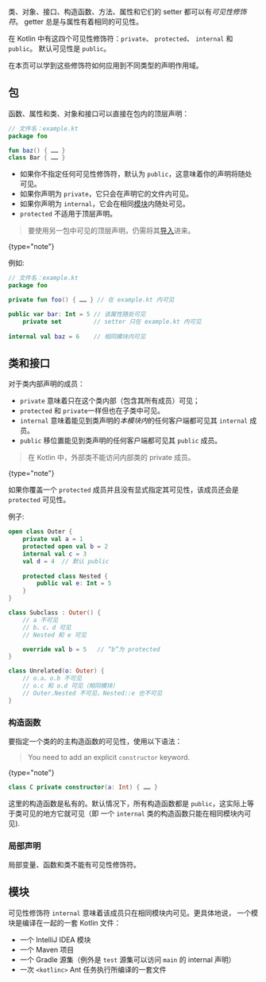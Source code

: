 [//]: # (title: 可见性修饰符)

类、对象、接口、构造函数、方法、属性和它们的 setter 都可以有*可见性修饰符*。
getter 总是与属性有着相同的可见性。

在 Kotlin 中有这四个可见性修饰符：`private`、 `protected`、 `internal` 和 `public`。
默认可见性是 `public`。

在本页可以学到这些修饰符如何应用到不同类型的声明作用域。
  
## 包
  
函数、属性和类、对象和接口可以直接在包内的顶层声明：

```kotlin
// 文件名：example.kt
package foo

fun baz() { …… }
class Bar { …… }
```

*  如果你不指定任何可见性修饰符，默认为 `public`，这意味着你的声明<!--
-->将随处可见。
* 如果你声明为 `private`，它只会在声明它的文件内可见。
* 如果你声明为 `internal`，它会在相同[模块](#模块)内随处可见。
* `protected` 不适用于顶层声明。

>要使用另一包中可见的顶层声明，仍需将其[导入](packages.md#导入)进来。
>
{type="note"}

例如:

```kotlin
// 文件名：example.kt
package foo

private fun foo() { …… } // 在 example.kt 内可见

public var bar: Int = 5 // 该属性随处可见
    private set         // setter 只在 example.kt 内可见
    
internal val baz = 6    // 相同模块内可见
```

## 类和接口

对于类内部声明的成员：

* `private` 意味着只在这个类内部（包含其所有成员）可见；
* `protected` 和 `private`一样但也在子类中可见。
* `internal` 意味着能见到类声明的*本模块内*的任何客户端都可见其 `internal` 成员。
* `public` 移位置能见到类声明的任何客户端都可见其 `public` 成员。

> 在 Kotlin 中，外部类不能访问内部类的 private 成员。
>
{type="note"}

如果你覆盖一个 `protected` 成员并且没有显式指定其可见性，该成员还会是 
`protected` 可见性。
 
例子:

```kotlin
open class Outer {
    private val a = 1
    protected open val b = 2
    internal val c = 3
    val d = 4  // 默认 public
    
    protected class Nested {
        public val e: Int = 5
    }
}

class Subclass : Outer() {
    // a 不可见
    // b、c、d 可见
    // Nested 和 e 可见

    override val b = 5   // “b”为 protected
}

class Unrelated(o: Outer) {
    // o.a、o.b 不可见
    // o.c 和 o.d 可见（相同模块）
    // Outer.Nested 不可见，Nested::e 也不可见
}
```

### 构造函数

要指定一个类的的主构造函数的可见性，使用以下语法：

> You need to add an explicit `constructor` keyword.
>
{type="note"}

```kotlin
class C private constructor(a: Int) { …… }
```

这里的构造函数是私有的。默认情况下，所有构造函数都是 `public`，这实际上<!--
-->等于类可见的地方它就可见（即 一个 `internal` 类的构造函数只能<!--
-->在相同模块内可见).

### 局部声明

局部变量、函数和类不能有可见性修饰符。

## 模块

可见性修饰符 `internal` 意味着该成员只在相同模块内可见。更具体地说，
一个模块是编译在一起的一套 Kotlin 文件：

  * 一个 IntelliJ IDEA 模块
  * 一个 Maven 项目
  * 一个 Gradle 源集（例外是 `test` 源集可以访问 `main` 的 internal 声明）
  * 一次 `<kotlinc>` Ant 任务执行所编译的一套文件
